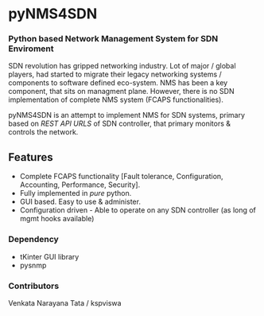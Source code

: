# pyNMS4SDN

### Python based Network Management System for SDN Enviroment

SDN revolution has gripped networking industry. Lot of major / global players, had started to migrate their legacy networking
systems / components to software defined eco-system.  NMS has been a key component, that sits on managment plane. However, there
is no SDN implementation of complete NMS system (FCAPS functionalities).

pyNMS4SDN is an attempt to implement NMS for SDN systems, primary based on *REST API URLS* of SDN controller, that primary monitors & controls the network.

## Features

* Complete FCAPS functionality [Fault tolerance, Configuration, Accounting, Performance, Security].
* Fully implemented in *pure* python.
* GUI based. Easy to use & administer.
* Configuration driven - Able to operate on any SDN controller (as long of mgmt hooks available)

### Dependency

* tKinter GUI library
* pysnmp

### Contributors
Venkata Narayana Tata / kspviswa
